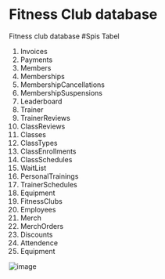 # Fitness Club database
Fitness club database
#Spis Tabel
1.	Invoices 
2.	Payments 
3.	Members
4.	Memberships
5.	MembershipCancellations 
6.	MembershipSuspensions
7.	Leaderboard 
8.	Trainer
9.	TrainerReviews 
10.	ClassReviews
11.	Classes 
12.	ClassTypes 
13.	ClassEnrollments 
14.	ClassSchedules 
15.	WaitList
16.	PersonalTrainings 
17.	TrainerSchedules 
18.	Equipment 
19.	FitnessClubs
20.	Employees
21.	Merch 
22.	MerchOrders 
23.	Discounts 
24.	Attendence
25.	Equipment

![image](https://github.com/user-attachments/assets/147b5c05-9451-4c06-a89f-4421089fb790)
